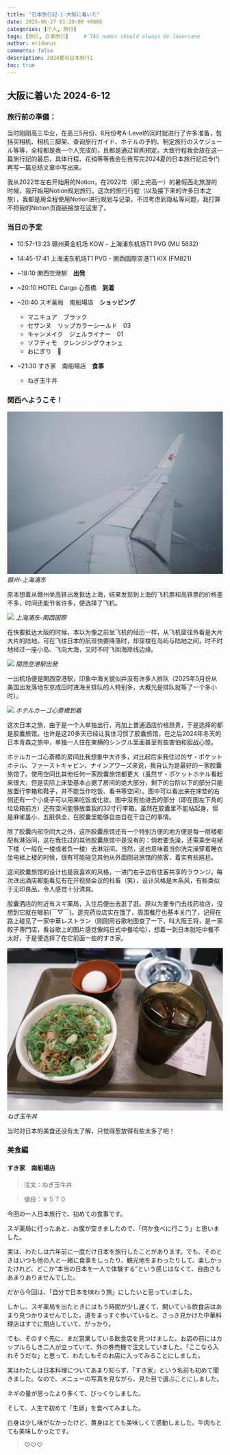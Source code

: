 ```yaml
---
title: "日本旅行記-1-大阪に着いた"
date: 2025-06-27 01:20:00 +0800
categories: [个人, 旅行]
tags: [旅行, 日本旅行]     # TAG names should always be lowercase
author: eridanus
comments: false
description: 2024夏の日本旅行1
toc: true
---
```


## 大阪に着いた 2024-6-12

### 旅行前の準備：

当时刚刚高三毕业，在高三5月份、6月份考A-Level的同时就进行了许多准备，包括买相机、相机三脚架、查询旅行ガイド、ホテルの予約、制定旅行のスケジュール等等，全程都是我一个人完成的，且都是通过官网预定。大致行程我会放在这一篇旅行記的最后，具体行程、花销等等我会在我写完2024夏的日本旅行記后专门再写一篇总结文章中写出来。

我从2022年左右开始用的Notion，在2022年（即上完高一）的暑假西北旅游的时候，我开始用Notion规划旅行。这次的旅行行程（以及接下来的许多日本之旅），我都是用全程使用Notion进行规划与记录。不过考虑到隐私等问题，我打算不把我的Notion页面链接放在这里了。

### 当日の予定

- 10:57-13:23 赣州黄金机场 KOW - 上海浦东机场T1 PVG (MU 5632)

- 14:45-17:41 上海浦东机场T1 PVG - 関西国際空港T1 KIX (FM821)

- ~18:10 関西空港駅　**出発**

- ~20:10 HOTEL Cargo 心斎橋　**到着**

- ~20:40 スギ薬局　南船場店　**ショッピング**
    - マニキュア　ブラック
    - セザンヌ　リップカラーシールド　03
    - キャンメイク　ジェルライナー　01
    - ソフティモ　クレンジングウォシェ
    - おにぎり　🍙

- ~21:30 すき家　南船場店　**食事**
    - ねぎ玉牛丼

### 関西へようこそ！

![](/assets/img/post_img/2025-06-27/fxn%202024-06-12%20130217.088.JPG)
_赣州-上海浦东_

原本想着从赣州坐高铁出发抵达上海，结果发现到上海的飞机票和高铁票的价格差不多，时间还能节省许多，便选择了飞机。

![](/assets/img/post_img/2025-06-27/IMG_5359.JPG)
_上海浦东-関西国際_

在快要抵达大阪的时候，本以为像之前坐飞机的经历一样，从飞机窗往外看是大片大片的陆地，可在飞往日本的航班快要降落时，却穿梭在岛屿与陆地之间，时不时地经过一座小岛、飞向大海，又时不时飞回海岸线边缘。

![](/assets/img/post_img/2025-06-27/IMG_5362.JPG)
_関西空港駅出発_

一出机场便是関西空港駅，印象中海关貌似并没有许多人排队（2025年5月份从美国出发落地东京成田时进海关排队的人特别多，大概光是排队就等了一个多小时）。

![](/assets/img/post_img/2025-06-27/IMG_5366.JPG)
_ホテルカーゴ心斎橋到着_

这次日本之旅，由于是一个人单独出行，再加上普通酒店价格昂贵，于是选择的都是胶囊旅馆。也许是这20多天已经让我住习惯了胶囊旅馆，在之后2024年冬天的日本青森之旅中，单独一人住在東横的シングル里面甚至有些害怕和胆战心惊。

ホテルカーゴ心斎橋的房间比我想象中大许多，对比起后来我住过的ザ・ポケットホテル、ファーストキャビン、ナインアワーズ来说，我自认为是最好的一家胶囊旅馆了。使用空间比其他任何一家胶囊旅馆都更大（虽然ザ・ポケットホテル看起来很大，但是实际上床垫基本占据了房间的绝大部分，剩下的台阶以下的部分只能放置行李箱和鞋子，并不能当作吃饭、看书等空间）。图中可以看出来在床垫的右侧还有一个小桌子可以用来吃饭或化妆。图中没有拍进去的部分（即在图左下角的垃圾箱前方）还有空间能够放置我的32寸行李箱。虽然在胶囊里不能站起身，但是麻雀虽小、五脏俱全，在胶囊里能够自由自在干自己的事情。

除了胶囊内部空间大之外，这所胶囊旅馆还有一个特别方便的地方便是每一层楼都配有淋浴间，这在我住过的其他胶囊旅馆中是没有的：倘若要洗澡，还需乘坐电梯下楼（一般在一楼或者负一楼）去淋浴间。当然，这也意味着当你洗完澡穿着睡衣坐电梯上楼的时候，很有可能碰见其他从外面刚进旅馆的旅客，着实有些尴尬。

这间胶囊旅馆的设计也是我喜欢的风格，一进门右手边有住客共享的ラウンジ，每次进出酒店都能看见有在开视频会议的社畜（笑），设计风格是木系风，有些类似于无印良品，令人感觉十分清爽。

胶囊酒店的附近有スギ薬局，入住后便出去逛了逛。原以为要专门去找药妆店，没想到它就在眼前(￣▽￣)。逛完药妆店实在饿了，周围餐厅也基本关门了，记得在路上碰见了一家中華レストラン（刚刚用谷歌地图查了一下，叫大阪王将，是一家餃子専門店，看谷歌上的图片感觉像纯日式中餐哈哈），想着一到日本就吃中餐不太好，于是便选择了在它前面一些的すき家。

![](/assets/img/post_img/2025-06-27/fxn%202024-06-12%20213028.085.JPG)
_ねぎ玉牛丼_

当时对日本的美食还没有太了解，只觉得葱放得有些太多了吧！

### 美食編

#### **すき家　南船場店**

> 注文：ねぎ玉牛丼

> 値段：￥５７０

今回の一人日本旅行で、初めての食事です。

スギ薬局に行ったあと、お腹が空きましたので、「何か食べに行こう」と思いました。

実は、わたしは六年前に一度だけ日本を旅行したことがあります。でも、そのときはいつも他の人と一緒に食事をしったり、観光地をまわったりして、楽しかったけれど、どこか“本当の日本を一人で体験する”という感じはなくて、自由さもあまりありませんでした。

だから今回は、「自分で日本を味わう旅」にしたいと思っていました。

しかし、スギ薬局を出たときにはもう時間が少し遅くて、開いている飲食店はあまり見つかりませんでした。道をまっすぐ歩いていると、さっき見かけた中華料理店はすでに閉店していて、がっかり。

でも、そのすぐ先に、まだ営業している飲食店を見つけました。お店の前にはカップルらしき二人が立っていて、外の券売機で注文していました。「ここなら入れそうだな」と思って、わたしもそのお店に入ってみることにしました。

実はわたしは日本料理についてあまり知らず、「すき家」という名前も初めて聞きました。なので、メニューの写真を見ながら、見た目で選ぶことにしました。

ネギの量が思ったより多くて、びっくりしました。

そして、人生で初めて「生卵」を食べてみました。

白身は少し味がなかったけど、黄身はとても美味しくて感動しました。牛肉もとても美味しかったです。

> ♡♡♡

